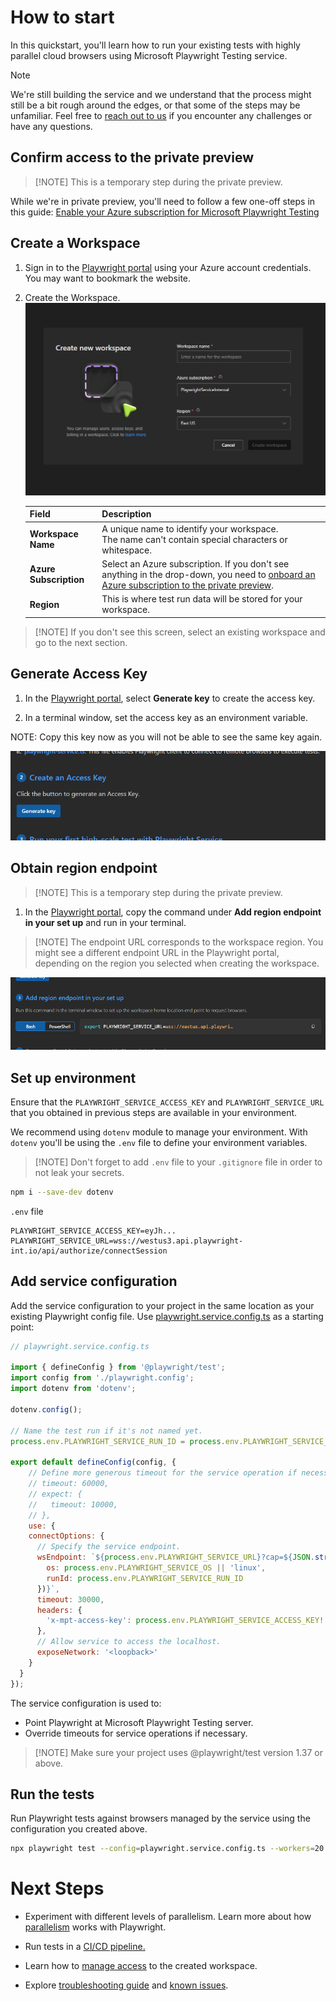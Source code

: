 # How to start

In this quickstart, you'll learn how to run your existing tests with highly parallel cloud browsers using Microsoft Playwright Testing service.

> [!NOTE]
> We're still building the service and we understand that the process might still be a bit rough around the edges, or that some of the steps may be unfamiliar. Feel free to [reach out to us](https://aka.ms/mpt/feedback) if you encounter any challenges or have any questions.


## Confirm access to the private preview

> [!NOTE] This is a temporary step during the private preview.

While we're in private preview, you'll need to follow a few one-off steps in this guide: [Enable your Azure subscription for Microsoft Playwright Testing](./onboard-subscription.md)

## Create a Workspace

1. Sign in to the [Playwright portal](https://aka.ms/mpt/portal) using your Azure account credentials. You may want to bookmark the website.

1. Create the Workspace.
  ![Screenshot that shows creating a new workspace](./media/quickstart/create-new-workspace.png)

    |Field  |Description  |
    |---------|---------|
    |**Workspace Name** | A unique name to identify your workspace.<BR>The name can't contain special characters or whitespace. |
    |**Azure Subscription** | Select an Azure subscription. If you don't see anything in the drop-down, you need to [onboard an Azure subscription to the private preview](./onboard-subscription.md). |
    |**Region** | This is where test run data will be stored for your workspace. |

  > [!NOTE] If you don't see this screen, select an existing workspace and go to the next section.

## Generate Access Key

1. In the [Playwright portal](https://aka.ms/mpt/portal), select **Generate key** to create the access key.

1. In a terminal window, set the access key as an environment variable.

NOTE: Copy this key now as you will not be able to see the same key again.

![Generate Access key](./media/quickstart/Generate-access-key.png)


## Obtain region endpoint

> [!NOTE] This is a temporary step during the private preview.

 1. In the [Playwright portal](https://aka.ms/mpt/portal), copy the command under **Add region endpoint in your set up** and run in your terminal.

> [!NOTE] The endpoint URL corresponds to the workspace region. You might see a different endpoint URL in the Playwright portal, depending on the region you selected when creating the workspace. 

 ![Set workspace endpoint](./media/quickstart/set-workspace-endpoint.png)

## Set up environment

Ensure that the `PLAYWRIGHT_SERVICE_ACCESS_KEY` and `PLAYWRIGHT_SERVICE_URL` that you obtained in previous steps are available in your environment.

We recommend using `dotenv` module to manage your environment. With `dotenv` you'll be using the `.env` file to define your environment variables.

> [!NOTE] Don't forget to add `.env` file to your `.gitignore` file in order to not leak your secrets.

```sh
npm i --save-dev dotenv
```

`.env` file
```
PLAYWRIGHT_SERVICE_ACCESS_KEY=eyJh...
PLAYWRIGHT_SERVICE_URL=wss://westus3.api.playwright-int.io/api/authorize/connectSession
```

## Add service configuration

Add the service configuration to your project in the same location as your existing Playwright config file. Use [playwright.service.config.ts](https://aka.ms/mpt/service-config) as a starting point:

```js
// playwright.service.config.ts

import { defineConfig } from '@playwright/test';
import config from './playwright.config';
import dotenv from 'dotenv';

dotenv.config();

// Name the test run if it's not named yet.
process.env.PLAYWRIGHT_SERVICE_RUN_ID = process.env.PLAYWRIGHT_SERVICE_RUN_ID || new Date().toISOString();

export default defineConfig(config, {
    // Define more generous timeout for the service operation if necessary.
    // timeout: 60000,
    // expect: {
    //   timeout: 10000,
    // },
    use: {
    connectOptions: {
      // Specify the service endpoint.
      wsEndpoint: `${process.env.PLAYWRIGHT_SERVICE_URL}?cap=${JSON.stringify({
        os: process.env.PLAYWRIGHT_SERVICE_OS || 'linux',
        runId: process.env.PLAYWRIGHT_SERVICE_RUN_ID
      })}`,
      timeout: 30000,
      headers: {
        'x-mpt-access-key': process.env.PLAYWRIGHT_SERVICE_ACCESS_KEY!
      },
      // Allow service to access the localhost.
      exposeNetwork: '<loopback>'
    }
  }
});
```

The service configuration is used to:
- Point Playwright at Microsoft Playwright Testing server.
- Override timeouts for service operations if necessary.

> [!NOTE] Make sure your project uses @playwright/test version 1.37 or above.

## Run the tests

Run Playwright tests against browsers managed by the service using the configuration you created above.

```sh
npx playwright test --config=playwright.service.config.ts --workers=20
```

# Next Steps
- Experiment with different levels of parallelism. Learn more about how [parallelism](./concept-understanding-parallelism.md) works with Playwright.

- Run tests in a [CI/CD pipeline.](./configure-tests-with-ci-cd-pipeline.md)

- Learn how to [manage access](./how-to-assign-roles.md) to the created workspace.

- Explore [troubleshooting guide](./troubleshooting.md) and [known issues](./known-issues.md).
